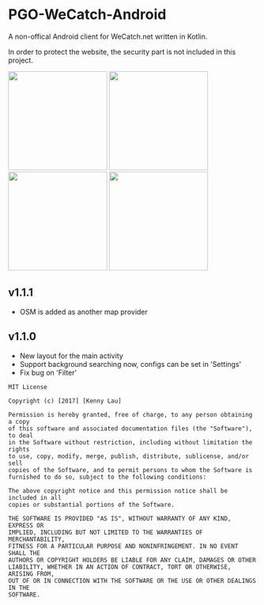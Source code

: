 # PGO-WeCatch-Android

A non-offical Android client for WeCatch.net written in Kotlin.

In order to protect the website, the security part is not included in this project.

<img src="https://raw.githubusercontent.com/kaiyan910/PGO-WeCatch-Android/master/screenshot_1.png" width="200"> <img src="https://raw.githubusercontent.com/kaiyan910/PGO-WeCatch-Android/master/screenshot_2.png" width="200"> <img src="https://raw.githubusercontent.com/kaiyan910/PGO-WeCatch-Android/master/screenshot_3.png" width="200"> <img src="https://raw.githubusercontent.com/kaiyan910/PGO-WeCatch-Android/master/screenshot_4.png" width="200">

## v1.1.1
- OSM is added as another map provider

## v1.1.0
- New layout for the main activity
- Support background searching now, configs can be set in 'Settings'
- Fix bug on 'Filter'

```
MIT License

Copyright (c) [2017] [Kenny Lau]

Permission is hereby granted, free of charge, to any person obtaining a copy
of this software and associated documentation files (the "Software"), to deal
in the Software without restriction, including without limitation the rights
to use, copy, modify, merge, publish, distribute, sublicense, and/or sell
copies of the Software, and to permit persons to whom the Software is
furnished to do so, subject to the following conditions:

The above copyright notice and this permission notice shall be included in all
copies or substantial portions of the Software.

THE SOFTWARE IS PROVIDED "AS IS", WITHOUT WARRANTY OF ANY KIND, EXPRESS OR
IMPLIED, INCLUDING BUT NOT LIMITED TO THE WARRANTIES OF MERCHANTABILITY,
FITNESS FOR A PARTICULAR PURPOSE AND NONINFRINGEMENT. IN NO EVENT SHALL THE
AUTHORS OR COPYRIGHT HOLDERS BE LIABLE FOR ANY CLAIM, DAMAGES OR OTHER
LIABILITY, WHETHER IN AN ACTION OF CONTRACT, TORT OR OTHERWISE, ARISING FROM,
OUT OF OR IN CONNECTION WITH THE SOFTWARE OR THE USE OR OTHER DEALINGS IN THE
SOFTWARE.
```
